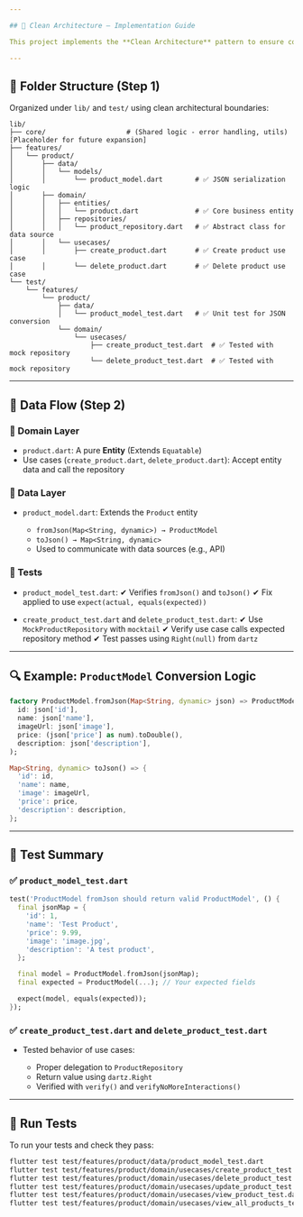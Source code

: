 ```yaml
---

## 🧱 Clean Architecture – Implementation Guide

This project implements the **Clean Architecture** pattern to ensure code scalability, maintainability, and testability.

---
```


## 📁 Folder Structure (Step 1)

Organized under `lib/` and `test/` using clean architectural boundaries:

```
lib/
├── core/                    # (Shared logic - error handling, utils) [Placeholder for future expansion]
├── features/
│   └── product/
│       ├── data/
│       │   └── models/
│       │       └── product_model.dart        # ✅ JSON serialization logic
│       ├── domain/
│       │   ├── entities/
│       │   │   └── product.dart              # ✅ Core business entity
│       │   ├── repositories/
│       │   │   └── product_repository.dart   # ✅ Abstract class for data source
│       │   └── usecases/
│       │       ├── create_product.dart       # ✅ Create product use case
│       │       └── delete_product.dart       # ✅ Delete product use case
└── test/
    └── features/
        └── product/
            ├── data/
            │   └── product_model_test.dart   # ✅ Unit test for JSON conversion
            └── domain/
                └── usecases/
                    ├── create_product_test.dart  # ✅ Tested with mock repository
                    └── delete_product_test.dart  # ✅ Tested with mock repository
```

---

## 🧠 Data Flow (Step 2)

### 📌 Domain Layer

* `product.dart`: A pure **Entity** (Extends `Equatable`)
* Use cases (`create_product.dart`, `delete_product.dart`): Accept entity data and call the repository

### 📌 Data Layer

* `product_model.dart`: Extends the `Product` entity

  * `fromJson(Map<String, dynamic>) → ProductModel`
  * `toJson() → Map<String, dynamic>`
  * Used to communicate with data sources (e.g., API)

### 📌 Tests

* `product_model_test.dart`:
  ✔ Verifies `fromJson()` and `toJson()`
  ✔ Fix applied to use `expect(actual, equals(expected))`

* `create_product_test.dart` and `delete_product_test.dart`:
  ✔ Use `MockProductRepository` with `mocktail`
  ✔ Verify use case calls expected repository method
  ✔ Test passes using `Right(null)` from `dartz`

---

## 🔍 Example: `ProductModel` Conversion Logic

```dart
factory ProductModel.fromJson(Map<String, dynamic> json) => ProductModel(
  id: json['id'],
  name: json['name'],
  imageUrl: json['image'],
  price: (json['price'] as num).toDouble(),
  description: json['description'],
);

Map<String, dynamic> toJson() => {
  'id': id,
  'name': name,
  'image': imageUrl,
  'price': price,
  'description': description,
};
```

---

## 🧪 Test Summary

### ✅ `product_model_test.dart`

```dart
test('ProductModel fromJson should return valid ProductModel', () {
  final jsonMap = {
    'id': 1,
    'name': 'Test Product',
    'price': 9.99,
    'image': 'image.jpg',
    'description': 'A test product',
  };

  final model = ProductModel.fromJson(jsonMap);
  final expected = ProductModel(...); // Your expected fields

  expect(model, equals(expected));
});
```

### ✅ `create_product_test.dart` and `delete_product_test.dart`

* Tested behavior of use cases:

  * Proper delegation to `ProductRepository`
  * Return value using `dartz.Right`
  * Verified with `verify()` and `verifyNoMoreInteractions()`

---

## 🧪 Run Tests

To run your tests and check they pass:

```bash
flutter test test/features/product/data/product_model_test.dart
flutter test test/features/product/domain/usecases/create_product_test.dart
flutter test test/features/product/domain/usecases/delete_product_test.dart
flutter test test/features/product/domain/usecases/update_product_test.dart
flutter test test/features/product/domain/usecases/view_product_test.dart
flutter test test/features/product/domain/usecases/view_all_products_test.dart

```
